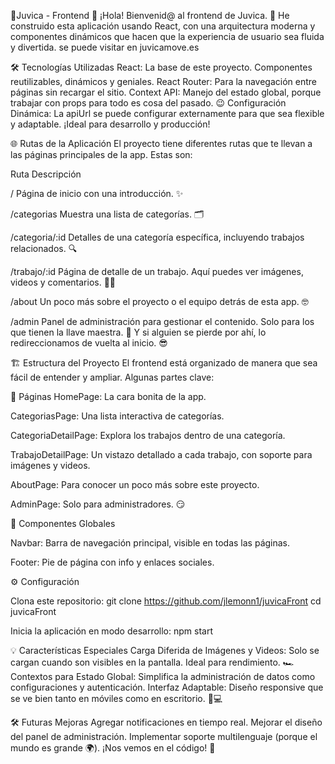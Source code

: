 📸Juvica - Frontend 🚀
¡Hola! Bienvenid@ al frontend de Juvica. 🌟 He construido esta aplicación usando React, con una arquitectura moderna y componentes dinámicos que hacen que la experiencia de usuario sea fluida y divertida.
se puede visitar en juvicamove.es


🛠️ Tecnologías Utilizadas
React: La base de este proyecto. Componentes reutilizables, dinámicos y geniales.
React Router: Para la navegación entre páginas sin recargar el sitio.
Context API: Manejo del estado global, porque trabajar con props para todo es cosa del pasado. 😉
Configuración Dinámica: La apiUrl se puede configurar externamente para que sea flexible y adaptable. ¡Ideal para desarrollo y producción!


🌐 Rutas de la Aplicación
El proyecto tiene diferentes rutas que te llevan a las páginas principales de la app. Estas son:

Ruta	Descripción

/	Página de inicio con una introducción. ✨

/categorias	Muestra una lista de categorías. 🗂️

/categoria/:id	Detalles de una categoría específica, incluyendo trabajos relacionados. 🔍

/trabajo/:id	Página de detalle de un trabajo. Aquí puedes ver imágenes, videos y comentarios. 🎥📸

/about	Un poco más sobre el proyecto o el equipo detrás de esta app. 🤓

/admin	Panel de administración para gestionar el contenido. Solo para los que tienen la llave maestra. 🔑
Y si alguien se pierde por ahí, lo redireccionamos de vuelta al inicio. 😎


🏗️ Estructura del Proyecto
El frontend está organizado de manera que sea fácil de entender y ampliar. Algunas partes clave:


📁 Páginas
HomePage: La cara bonita de la app.

CategoriasPage: Una lista interactiva de categorías.

CategoriaDetailPage: Explora los trabajos dentro de una categoría.

TrabajoDetailPage: Un vistazo detallado a cada trabajo, con soporte para imágenes y videos.

AboutPage: Para conocer un poco más sobre este proyecto.

AdminPage: Solo para administradores. 😏


📁 Componentes Globales

Navbar: Barra de navegación principal, visible en todas las páginas.

Footer: Pie de página con info y enlaces sociales.


⚙️ Configuración

Clona este repositorio:
git clone https://github.com/jlemonn1/juvicaFront
cd juvicaFront

Inicia la aplicación en modo desarrollo:
npm start

💡 Características Especiales
Carga Diferida de Imágenes y Videos: Solo se cargan cuando son visibles en la pantalla. Ideal para rendimiento. 🏎️
Contextos para Estado Global: Simplifica la administración de datos como configuraciones y autenticación.
Interfaz Adaptable: Diseño responsive que se ve bien tanto en móviles como en escritorio. 📱💻


🛠️ Futuras Mejoras
Agregar notificaciones en tiempo real.
Mejorar el diseño del panel de administración.
Implementar soporte multilenguaje (porque el mundo es grande 🌍).
¡Nos vemos en el código! 👾